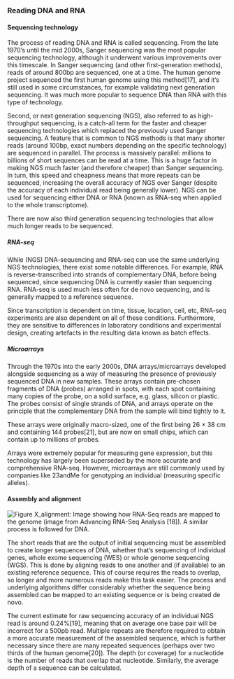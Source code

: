 ### Reading DNA and RNA

#### Sequencing technology

The process of reading DNA and RNA is called sequencing. From the late 1970’s until the mid 2000s, Sanger sequencing was the most popular sequencing technology, although it underwent various improvements over this timescale. In Sanger sequencing (and other first-generation methods), reads of around 800bp are sequenced, one at a time. The human genome project sequenced the first human genome using this method[17], and it’s still used in some circumstances, for example validating next generation sequencing. It was much more popular to sequence DNA than RNA with this type of technology.

Second, or next generation sequencing (NGS), also referred to as high-throughput sequencing, is a catch-all term for the faster and cheaper sequencing technologies which replaced the previously used Sanger sequencing. A feature that is common to NGS methods is that many shorter reads (around 100bp, exact numbers depending on the specific technology) are sequenced in parallel. The process is massively parallel: millions to billions of short sequences can be read at a time. This is a huge factor in making NGS much faster (and therefore cheaper) than Sanger sequencing. In turn, this speed and cheapness means that more repeats can be sequenced, increasing the overall accuracy of NGS over Sanger (despite the accuracy of each individual read being generally lower). NGS can be used for sequencing either DNA or RNA (known as RNA-seq when applied to the whole transcriptome). 

There are now also third generation sequencing technologies that allow much longer reads to be sequenced.

##### RNA-seq 
While (NGS) DNA-sequencing and RNA-seq can use the same underlying NGS technologies, there exist some notable differences. For example, RNA is reverse-transcribed into strands of complementary DNA, before being sequenced, since sequencing DNA is currently easier than sequencing RNA. RNA-seq is used much less often for de novo sequencing, and is generally mapped to a reference sequence. 

Since transcription is dependent on time, tissue, location, cell, etc, RNA-seq experiments are also dependent on all of these conditions. Furthermore, they are sensitive to differences in laboratory conditions and experimental design, creating artefacts in the resulting data known as batch effects. 

##### Microarrays
Through the 1970s into the early 2000s, DNA arrays/microarrays developed alongside sequencing as a way of measuring the presence of previously sequenced DNA in new samples. These arrays contain pre-chosen fragments of DNA (probes) arranged in spots, with each spot containing many copies of the probe, on a solid surface, e.g. glass, silicon or plastic. The probes consist of single strands of DNA, and arrays operate on the principle that the complementary DNA from the sample will bind tightly to it.

These arrays were originally macro-sized, one of the first being 26 × 38 cm and containing 144 probes[21], but are now on small chips, which can contain up to millions of probes.

Arrays were extremely popular for measuring gene expression, but this technology has largely been superseded by the more accurate and comprehensive RNA-seq. However, microarrays are still commonly used by companies like 23andMe for genotyping an individual (measuring specific alleles).

#### Assembly and alignment

![Figure X_alignment: Image showing how RNA-Seq reads are mapped to the genome (image from Advancing RNA-Seq Analysis [18]). A similar process is followed for DNA.](/content/images/alignment.png)

[//]: # (TODO: Have I said the word exome before this point? What about de novo?)
The short reads that are the output of initial sequencing must be assembled to create longer sequences of DNA, whether that’s sequencing of individual genes, whole exome sequencing (WES) or whole genome sequencing (WGS). This is done by aligning reads to one another and (if available) to an existing reference sequence. This of course requires the reads to overlap, so longer and more numerous reads make this task easier. The process and underlying algorithms differ considerably whether the sequence being assembled can be mapped to an existing sequence or is being created de novo.

The current estimate for raw sequencing accuracy of an individual NGS read is around 0.24%[19], meaning that on average one base pair will be incorrect for a 500pb read. Multiple repeats are therefore required to obtain a more accurate measurement of the assembled sequence, which is further necessary since there are many repeated sequences (perhaps over two thirds of the human genome[20]). The depth (or coverage) for a nucleotide is the number of reads that overlap that nucleotide. Similarly, the average depth of a sequence can be calculated. 